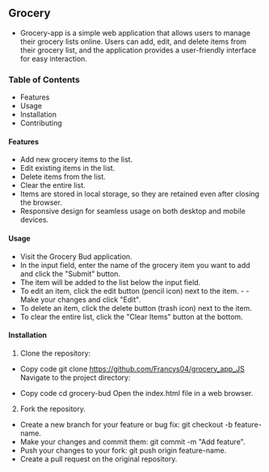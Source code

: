 
## Grocery

- Grocery-app  is a simple web application that allows users to manage their grocery lists online. Users can add, edit, and delete items from their grocery list, and the application provides a user-friendly interface for easy interaction.

### Table of Contents
- Features
- Usage
- Installation
- Contributing
#### Features
- Add new grocery items to the list.
- Edit existing items in the list.
- Delete items from the list.
- Clear the entire list.
- Items are stored in local storage, so they are retained even after closing the browser.
- Responsive design for seamless usage on both desktop and mobile devices.
#### Usage
- Visit the Grocery Bud application.
- In the input field, enter the name of the grocery item you want to add and click the "Submit" button.
- The item will be added to the list below the input field.
- To edit an item, click the edit button (pencil icon) next to the item. - - Make your changes and click "Edit".
- To delete an item, click the delete button (trash icon) next to the item.
- To clear the entire list, click the "Clear Items" button at the bottom.
#### Installation
1. Clone the repository:

- Copy code
git clone https://github.com/Francys04/grocery_app_JS
Navigate to the project directory:

- Copy code
cd grocery-bud
Open the index.html file in a web browser.

2. Fork the repository.
- Create a new branch for your feature or bug fix: git checkout -b feature-name.
- Make your changes and commit them: git commit -m "Add feature".
- Push your changes to your fork: git push origin feature-name.
- Create a pull request on the original repository.